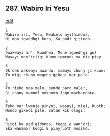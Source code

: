 
## 287.  Wabiro Iri Yesu
[edit](https://docs.google.com/document/d/1U87ttgZcjQGgccjKSl_a9IlrY%2DY_5kn3/edit?mode=html)



    1
    Wabiro iri, Yesu, Kwakelo nyithindwa,
    Ni mon'igwedhgi koro, Ka podi gitindo.

    2
    Dwakwayi an', Ruodhwa, Mone'igwedhgi go?
    Wasayi mon'iritgi Kuom temruok ma nie piny.

    3
    Ok dak wakwayi mwandu, mamayo chuny ji kuwe;
    To migi chuny mageno gikeni mar polo.

    4
    To rieko moa malo, bende paro maler,
    Gi chuny mamuol mokonyo Jogo machandore.

    5
    Teko mar lwenje pinyni, wasayi, migi, Ruoth;
    Mondo gikedi pile, Satan kik ologi.

    6
    Ritgi ka pod gidongo, teggi e wan'ori;
    Eka wanamor kodgi E pinyruoth mosiko.
